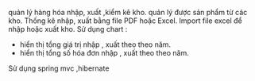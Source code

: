 
quản lý hàng hóa 
nhập, xuất ,kiểm kê kho.
quản lý được sản phẩm từ các kho.
Thống kê nhập, xuất bằng file PDF hoặc Excel.
Import file excel để nhập hoặc xuất kho.
Sử dụng chart : 
  - hiển thị tổng giá trị nhập , xuất theo theo năm.
  - hiển thị tổng số hóa đơn nhập , xuất theo theo năm.
  
Sử dụng spring mvc ,hibernate
